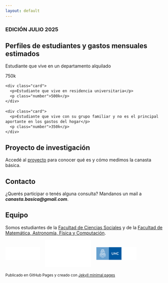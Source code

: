 ```yaml
---
layout: default
---
```


### EDICIÓN JULIO 2025 

## Perfiles de estudiantes y gastos mensuales estimados

  <div class="cards-container">
    <div class="card">
      <p>Estudiante que vive en un departamento alquilado</p>
      <p class="number">750k</p>
    </div>

    <div class="card">
      <p>Estudiante que vive en residencia universitaria</p>
      <p class="number">500k</p>
    </div>

    <div class="card">
      <p>Estudiante que vive con su grupo familiar y no es el principal aportante en los gastos del hogar</p>
      <p class="number">350k</p>
    </div>
  </div>

## Proyecto de investigación

Accedé al [proyecto](https://sociales.unc.edu.ar/) para conocer qué es y cómo medimos la canasta básica.

## Contacto

¿Querés participar o tenés alguna consulta? Mandanos un mail a **_canasta.basica@gmail.com_**.

## Equipo

Somos estudiantes de la [Facultad de Ciencias Sociales](https://sociales.unc.edu.ar/) y de la [Facultad de Matemática, Astronomía, Física y Computación](https://www.famaf.unc.edu.ar/).

<div style="display:flex; gap:15px; align-items:center; margin-bottom:15px;">
  <img src="/assets/img/FCS logo blanco.png" alt="Logo 1" style="height:40px;">
  <img src="/assets/img/Logo_FAMAF_blanco.png" alt="Logo 2" style="height:85px;">
  <img src="/assets/img/unc3_i.png" alt="Logo 3" style="height:40px;">
</div>

<footer>
<p><small>Publicado en GitHub Pages y creado con <a href="https://github.com/orderedlist">Jekyll minimal pages</a></small></p>
</footer>
